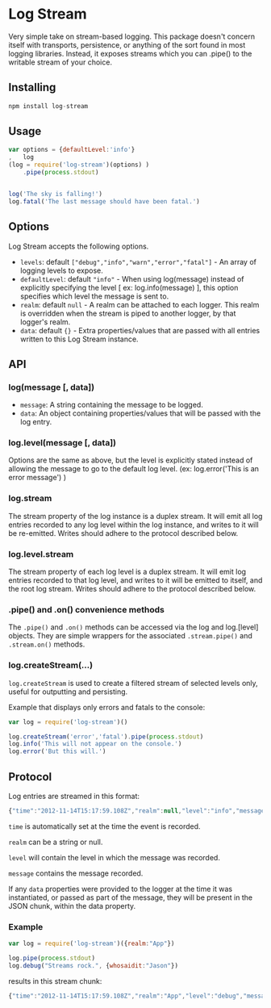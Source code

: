 # Log Stream

Very simple take on stream-based logging. This package doesn't concern itself with 
transports, persistence, or anything of the sort found in most logging libraries. 
Instead, it exposes streams which you can .pipe() to the writable stream of your 
choice.

## Installing

``` js
npm install log-stream
```

## Usage

``` js
var options = {defaultLevel:'info'}
,   log 
(log = require('log-stream')(options) )
    .pipe(process.stdout)


log('The sky is falling!')
log.fatal('The last message should have been fatal.') 
```

## Options

Log Stream accepts the following options.

- `levels`: default `["debug","info","warn","error","fatal"]` - An array of logging levels to expose.
- `defaultLevel`: default `"info"` - When using log(message) instead of explicitly specifying the level 
[ ex: log.info(message) ], this option specifies which level the message is sent to.
- `realm`: default `null` - A realm can be attached to each logger. This realm is overridden when the 
stream is piped to another logger, by that logger's realm. 
- `data`: default `{}` - Extra properties/values that are passed with all entries written to this 
Log Stream instance.


## API

### log(message [, data])

- `message`: A string containing the message to be logged.
- `data`: An object containing properties/values that will be passed with the log entry.

### log.level(message [, data])

Options are the same as above, but the level is explicitly stated instead of allowing the message to 
go to the default log level. (ex: log.error('This is an error message') )

### log.stream 

The stream property of the log instance is a duplex stream. It will emit all log entries recorded to any 
log level within the log instance, and writes to it will be re-emitted. Writes should adhere to the 
protocol described below.

### log.level.stream 

The stream property of each log level is a duplex stream. It will emit log entries recorded to that log 
level, and writes to it will be emitted to itself, and the root log stream. Writes should adhere to the 
protocol described below.

### .pipe() and .on() convenience methods

The `.pipe()` and `.on()` methods can be accessed via the log and log.[level] objects. They are simple wrappers 
for the associated `.stream.pipe()` and `.stream.on()` methods.

### log.createStream(...)

`log.createStream` is used to create a filtered stream of selected levels only, useful for outputting and 
persisting. 

Example that displays only errors and fatals to the console: 

``` js
var log = require('log-stream')()

log.createStream('error','fatal').pipe(process.stdout)
log.info('This will not appear on the console.')
log.error('But this will.')
``` 

## Protocol

Log entries are streamed in this format:

``` js
{"time":"2012-11-14T15:17:59.108Z","realm":null,"level":"info","message":"The sky is falling!","data":{}}
```

`time` is automatically set at the time the event is recorded. 

`realm` can be a string or null.

`level` will contain the level in which the message was recorded.

`message` contains the message recorded. 

If any `data` properties were provided to the logger at the time it was instantiated, or passed 
as part of the message, they will be present in the JSON chunk, within the data property.

### Example

``` js
var log = require('log-stream')({realm:"App"})

log.pipe(process.stdout)
log.debug("Streams rock.", {whosaidit:"Jason"})
```

results in this stream chunk:

``` js
{"time":"2012-11-14T15:17:59.108Z","realm":"App","level":"debug","message":"Streams rock.","data":{"whosaidit":"Jason"}}
```
